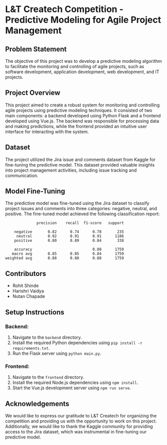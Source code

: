
# L&T Createch Competition - Predictive Modeling for Agile Project Management

## Problem Statement
The objective of this project was to develop a predictive modeling algorithm to facilitate the monitoring and controlling of agile projects, such as software development, application development, web development, and IT projects.

## Project Overview
This project aimed to create a robust system for monitoring and controlling agile projects using predictive modeling techniques. It consisted of two main components: a backend developed using Python Flask and a frontend developed using Vue.js. The backend was responsible for processing data and making predictions, while the frontend provided an intuitive user interface for interacting with the system.

## Dataset
The project utilized the Jira issue and comments dataset from Kaggle for fine-tuning the predictive model. This dataset provided valuable insights into project management activities, including issue tracking and communication.

## Model Fine-Tuning
The predictive model was fine-tuned using the Jira dataset to classify project issues and comments into three categories: negative, neutral, and positive. The fine-tuned model achieved the following classification report:

```
              precision    recall  f1-score   support

    negative       0.82      0.74      0.78       235
     neutral       0.92      0.91      0.91      1186
    positive       0.80      0.89      0.84       338

    accuracy                           0.88      1759
   macro avg       0.85      0.85      0.84      1759
weighted avg       0.88      0.88      0.88      1759
```

## Contributors
- Rohit Shinde
- Harishri Vaidya
- Nutan Chapade

## Setup Instructions
### Backend:
1. Navigate to the `backend` directory.
2. Install the required Python dependencies using `pip install -r requirements.txt`.
3. Run the Flask server using `python main.py`.

### Frontend:
1. Navigate to the `frontend` directory.
2. Install the required Node.js dependencies using `npm install`.
3. Start the Vue.js development server using `npm run serve`.

## Acknowledgements
We would like to express our gratitude to L&T Createch for organizing the competition and providing us with the opportunity to work on this project. Additionally, we would like to thank the Kaggle community for providing access to the Jira dataset, which was instrumental in fine-tuning our predictive model.
